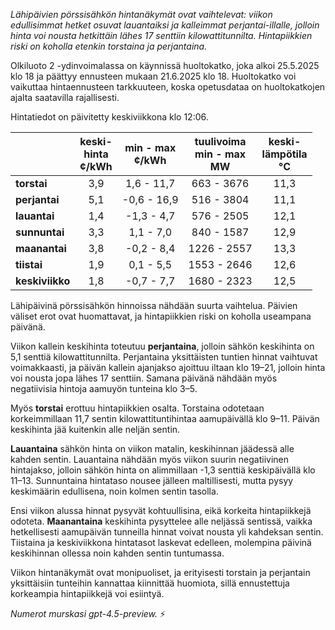 *Lähipäivien pörssisähkön hintanäkymät ovat vaihtelevat: viikon edullisimmat hetket osuvat lauantaiksi ja kalleimmat perjantai-illalle, jolloin hinta voi nousta hetkittäin lähes 17 senttiin kilowattitunnilta. Hintapiikkien riski on koholla etenkin torstaina ja perjantaina.*

Olkiluoto 2 -ydinvoimalassa on käynnissä huoltokatko, joka alkoi 25.5.2025 klo 18 ja päättyy ennusteen mukaan 21.6.2025 klo 18. Huoltokatko voi vaikuttaa hintaennusteen tarkkuuteen, koska opetusdataa on huoltokatkojen ajalta saatavilla rajallisesti.

Hintatiedot on päivitetty keskiviikkona klo 12:06.

|            | keski-<br>hinta<br>¢/kWh | min - max<br>¢/kWh | tuulivoima<br>min - max<br>MW | keski-<br>lämpötila<br>°C |
|:-----------|:------------------------:|:------------------:|:----------------------------:|:-------------------------:|
| **torstai**    |           3,9            |     1,6 - 11,7     |         663 - 3676          |           11,3            |
| **perjantai**  |           5,1            |    -0,6 - 16,9     |         516 - 3804          |           11,1            |
| **lauantai**   |           1,4            |    -1,3 - 4,7      |         576 - 2505          |           12,1            |
| **sunnuntai**  |           3,3            |     1,1 - 7,0      |         840 - 1587          |           12,9            |
| **maanantai**  |           3,8            |    -0,2 - 8,4      |        1226 - 2557          |           13,3            |
| **tiistai**    |           1,9            |     0,1 - 5,5      |        1553 - 2646          |           12,6            |
| **keskiviikko**|           1,8            |    -0,7 - 7,7      |        1680 - 2323          |           12,5            |

Lähipäivinä pörssisähkön hinnoissa nähdään suurta vaihtelua. Päivien väliset erot ovat huomattavat, ja hintapiikkien riski on koholla useampana päivänä.

Viikon kallein keskihinta toteutuu **perjantaina**, jolloin sähkön keskihinta on 5,1 senttiä kilowattitunnilta. Perjantaina yksittäisten tuntien hinnat vaihtuvat voimakkaasti, ja päivän kallein ajanjakso ajoittuu iltaan klo 19–21, jolloin hinta voi nousta jopa lähes 17 senttiin. Samana päivänä nähdään myös negatiivisia hintoja aamuyön tunteina klo 3–5.

Myös **torstai** erottuu hintapiikkien osalta. Torstaina odotetaan korkeimmillaan 11,7 sentin kilowattituntihintaa aamupäivällä klo 9–11. Päivän keskihinta jää kuitenkin alle neljän sentin.

**Lauantaina** sähkön hinta on viikon matalin, keskihinnan jäädessä alle kahden sentin. Lauantaina nähdään myös viikon suurin negatiivinen hintajakso, jolloin sähkön hinta on alimmillaan -1,3 senttiä keskipäivällä klo 11–13. Sunnuntaina hintataso nousee jälleen maltillisesti, mutta pysyy keskimäärin edullisena, noin kolmen sentin tasolla.

Ensi viikon alussa hinnat pysyvät kohtuullisina, eikä korkeita hintapiikkejä odoteta. **Maanantaina** keskihinta pysyttelee alle neljässä sentissä, vaikka hetkellisesti aamupäivän tunneilla hinnat voivat nousta yli kahdeksan sentin. Tiistaina ja keskiviikkona hintatasot laskevat edelleen, molempina päivinä keskihinnan ollessa noin kahden sentin tuntumassa.

Viikon hintanäkymät ovat monipuoliset, ja erityisesti torstain ja perjantain yksittäisiin tunteihin kannattaa kiinnittää huomiota, sillä ennustettuja korkeampia hintapiikkejä voi esiintyä.

*Numerot murskasi gpt-4.5-preview.* ⚡
